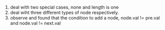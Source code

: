 1. deal with two special cases, none and length is one
2. deal wiht three different types of node respectively.
3. observe and found that the condition to add a node, node.val != pre.val and node.val != next.val